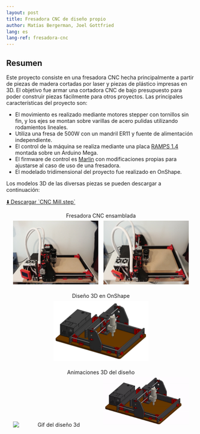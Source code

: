 ```yaml
---
layout: post
title: Fresadora CNC de diseño propio
author: Matías Bergerman, Joel Gottfried
lang: es
lang-ref: fresadora-cnc
---
```


## Resumen

Este proyecto consiste en una fresadora CNC hecha principalmente a partir de piezas de madera cortadas por laser y piezas de plástico impresas en 3D. El objetivo fue armar una cortadora CNC de bajo presupuesto para poder construir piezas fácilmente para otros proyectos. Las principales características del proyecto son:

* El movimiento es realizado mediante motores stepper con tornillos sin fin, y los ejes se montan sobre varillas de acero pulidas utilizando rodamientos lineales.
* Utiliza una fresa de 500W con un mandril ER11 y fuente de alimentación independiente.
* El control de la máquina se realiza mediante una placa [RAMPS 1.4](https://reprap.org/wiki/RAMPS_1.4) montada sobre un Arduino Mega.
* El firmware de control es [Marlin](https://marlinfw.org/) con modificaciones propias para ajustarse al caso de uso de una fresadora.
* El modelado tridimensional del proyecto fue realizado en OnShape.

Los modelos 3D de las diversas piezas se pueden descargar a continuación:

<a class="download_link" href="/assets/files/fresadora-cnc-files/CNC Mill.step" download>
  ⬇️ Descargar `CNC Mill.step`
</a>

<p style="text-align:center">
Fresadora CNC ensamblada<br>
<img src="images/fresadora-cnc-images/foto_fresadora_cnc_1.jpg" alt="Foto de la fresadora 1" style="display:inline-block;width:45%;margin:1%;">
<img src="images/fresadora-cnc-images/foto_fresadora_cnc_2.jpg" alt="Foto de la fresadora 2" style="display:inline-block;width:45%;margin:1%;">
</p>

<p style="text-align:center">
Diseño 3D en OnShape<br>
<img src="images/fresadora-cnc-images/3d_assembly.png" alt="Foto del diseño 3d" style="display:inline-block;width:50%;margin:1%;">
</p>

<p style="text-align:center">
Animaciones 3D del diseño<br>
<img src="images/fresadora-cnc-images/x_axis.gif" alt="Gif del diseño 3d" style="display:inline-block;width:45%;margin:1%;">
<img src="images/fresadora-cnc-images/y_axis.gif" alt="Gif del diseño 3d" style="display:inline-block;width:45%;margin:1%;">
</p>
